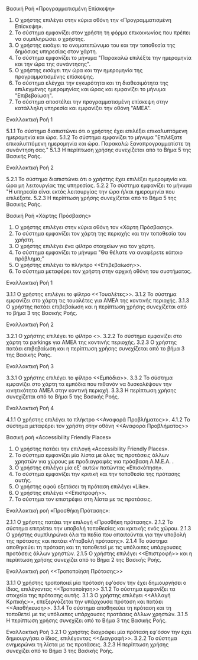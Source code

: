 Βασική Ροή «Προγραμματισμένη Επίσκεψη»

1. Ο χρήστης επιλέγει στην κύρια οθόνη την «Προγραμματισμένη Επίσκεψη».
2. Το σύστημα εμφανίζει στον χρήστη τη φόρμα επικοινωνίας που πρέπει να συμπληρώσει ο χρήστης.
3. Ο χρήστης εισάγει το ονοματεπώνυμο του και την τοποθεσία της δημόσιας υπηρεσίας στον χάρτη.
4. Το σύστημα εμφανίζει το μήνυμα "Παρακαλώ επιλέξτε την ημερομηνία και την ώρα της συνάντησης".
5. Ο χρήστης εισάγει την ώρα και την ημερομηνία της προγραμματισμένης επίσκεψης.
6. Το σύστημα ελέγχει την εγκυρότητα και τη διαθεσιμότητα της επιλεγμένης ημερομηνίας και ώρας και εμφανίζει το μήνυμα "Επιβεβαίωση".
7. Το σύστημα αποστέλει την προγραμματισμένη επίσκεψη στην κατάλληλη υπηρεσία και εμφανίζει την οθόνη "ΑΜΕΑ".

Εναλλακτική Ροή 1

5.1.1 Το σύστημα διαπιστώνει ότι ο χρήστης έχει επιλέξει επικαλυπτόμενη ημερομηνία και ώρα.
5.1.2 Το σύστημα εμφανίζει το μήνυμα "Επιλέξατε επικαλυπτόμενη ημερομηνία και ώρα. Παρακαλώ ξαναπρογραμματίστε τη συνάντηση σας."
5.1.3 Η περίπτωση χρήσης συνεχίζεται από το Βήμα 5 της Βασικής Ροής.

Εναλλακτική Ροή 2

5.2.1 Το σύστημα διαπιστώνει ότι ο χρήστης έχει επιλέξει ημερομηνία και ώρα μη λειτουργίας της υπηρεσίας.
5.2.2 Το σύστημα εμφανίζει το μήνυμα "Η υπηρεσία είναι εκτός λειτουργίας την ώρα ή/και ημερομηνία που επιλέξατε.
5.2.3 Η περίπτωση χρήσης συνεχίζεται από το Βήμα 5 της Βασικής Ροής.


Βασική Ροή «Χάρτης Πρόσβασης»

1. Ο χρήστης επιλέγει στην κύρια οθόνη τον «Χάρτη Πρόσβασης».
2. Το σύστημα εμφανίζει τον χάρτη της περιοχής και την τοποθεσία του χρήστη.
3. Ο χρήστης επιλέγει ένα φίλτρο στοιχείων για τον χάρτη.
4. To σύστημα εμφανίζει το μήνυμα "Θα θέλατε να αναφέρετε κάποιο πρόβλημα;"
5. Ο χρήστης επιλέγει το πλήκτρο <<Επιβεβαίωση>>.
6. Το σύστημα μεταφέρει τον χρήστη στην αρχική οθόνη του συστήματος.

Εναλλακτική Ροή 1

3.1.1 O χρήστης επιλέγει το φίλτρο <<Τουαλέτες>>.
3.1.2 Το σύστημα εμφανίζει στο χάρτη τις τουαλέτες για ΑΜΕΑ της κοντινής περιοχής.
3.1.3 Ο χρήστης πατάει επιβεβαίωση και η περίπτωση χρήσης συνεχίζεται από το βήμα 3 της Βασικής Ροής.

Εναλλακτική Ροή 2

3.2.1 O χρήστης επιλέγει το φίλτρο <<Parkings>>.
3.2.2 Το σύστημα εμφανίζει στο χάρτη τα parkings για ΑΜΕΑ της κοντινής περιοχής.
3.2.3 Ο χρήστης πατάει επιβεβαίωση και η περίπτωση χρήσης συνεχίζεται από το βήμα 3 της Βασικής Ροής.

Εναλλακτική Ροή 3

3.3.1 O χρήστης επιλέγει το φίλτρο <<Εμπόδια>>.
3.3.2 Το σύστημα εμφανίζει στο χάρτη τα εμπόδια που πιθανόν να δυσκολέψουν την κινητικότητα ΑΜΕΑ στην κοντινή περιοχή.
3.3.3 Η περίπτωση χρήσης συνεχίζεται από το Βήμα 5 της Βασικής Ροής.

Εναλλακτική Ροή 4

4.1.1 Ο χρήστης επιλέγει το πλήκτρο <<Αναφορά Προβλήματος>>.
4.1.2 Το σύστημα μεταφέρει τον χρήστη στην οθόνη <<Αναφορά Προβλήματος>>


Βασική ροή «Accessibility Friendly Places»

1. Ο χρήστης πατάει την επιλογή «Accessibility Friendly Places».
2. Το σύστημα εμφανίζει μία λίστα με όλες τις προτάσεις άλλων χρηστών για χώρους με προδιαγραφές για πρόσβαση Α.Μ.Ε.Α. .
3. Ο χρήστης επιλέγει μία εξ’ αυτών πατώντας «Επισκόπηση».
4. Το σύστημα εμφανίζει την κριτική και την τοποθεσία της πρότασης αυτής.
5. Ο χρήστης αφού εξετάσει τη πρόταση επιλέγει «Like».
6. Ο χρήστης επιλέγει <<Επιστροφή>>.
7. Το σύστημα τον επιστρέφει στη λίστα με τις προτάσεις.

Εναλλακτική ροή «Προσθήκη Πρότασης»:

2.1.1 Ο χρήστης πατάει την επιλογή «Προσθήκη πρότασης».
2.1.2 Το σύστημα επιτρέπει την υποβολή τοποθεσίας και κριτικής ενός χώρου.
2.1.3 Ο χρήστης συμπληρώνει όλα τα πεδία που απαιτούνται για την υποβολή της πρότασης και πατάει «Υποβολή πρότασης».
2.1.4 Το σύστημα αποθηκεύει τη πρόταση και τη τοποθετεί με τις υπόλοιπες υπάρχουσες προτάσεις άλλων χρηστών.
2.1.5 Ο χρήστης επιλέγει <<Επιστροφή>> και η περίπτωση χρήσης συνεχίζει από το Βήμα 2 της Βασικής Ροής.

Εναλλακτική ροή <<Τροποποίηση Πρότασης>>

3.1.1 Ο χρήστης τροποποιεί μία πρόταση εφ'όσον την έχει δημιουργήσει ο ίδιος, επιλέγοντας <<Τροποποίηση>>
3.1.2 Το σύστημα εμφανίζει τα στοιχεία της πρότασης αυτής.
3.1.3 Ο χρήστης επιλέγει <<Αλλαγή Κριτικής>>, επεξεργάζεται την υπάρχουσα πρόταση και πατάει <<Αποθήκευση>>. 
3.1.4 Το σύστημα αποθηκεύει τη πρόταση και τη τοποθετεί με τις υπόλοιπες υπάρχουσες προτάσεις άλλων χρηστών.
3.1.5 Η περίπτωση χρήσης συνεχίζει από το Βήμα 3 της Βασικής Ροής.

Εναλλακτική Ροή 
3.2.1 Ο χρήστης διαγράφει μία πρόταση εφ'όσον την έχει δημιουργήσει ο ίδιος, επιλέγοντας <<Διαγραφή>>.
3.2.2 Το σύστημα ενημερώνει τη λίστα με τις προτάσεις.
3.2.3 Η περίπτωση χρήσης συνεχίζει από το Βήμα 3 της Βασικής Ροής.